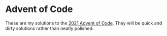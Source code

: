 # Advent of Code

These are my solutions to the [2021 Advent of Code](https://adventofcode.com/2021). They will be quick and dirty solutions rather than neatly polished.
